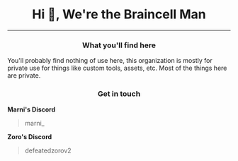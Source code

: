 <h1 align="center">Hi 👋, We're the Braincell Man</h1>

---

<h3 align="center">What you'll find here</h1>
You'll probably find nothing of use here, this organization is mostly for private use for things like custom tools, assets, etc. Most of the things here are private.

<h3 align="center">Get in touch</h1>

**Marni's Discord**
> marni_

**Zoro's Discord**
> defeatedzorov2
